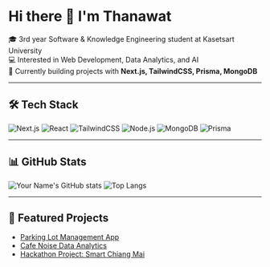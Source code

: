 # Hi there 👋 I'm Thanawat

🎓 3rd year Software & Knowledge Engineering student at Kasetsart University  
💻 Interested in Web Development, Data Analytics, and AI  
🚀 Currently building projects with **Next.js, TailwindCSS, Prisma, MongoDB**  

---

## 🛠️ Tech Stack
![Next.js](https://img.shields.io/badge/Next.js-black?logo=next.js&logoColor=white)
![React](https://img.shields.io/badge/React-20232A?logo=react&logoColor=61DAFB)
![TailwindCSS](https://img.shields.io/badge/TailwindCSS-38B2AC?logo=tailwind-css&logoColor=white)
![Node.js](https://img.shields.io/badge/Node.js-43853D?logo=node.js&logoColor=white)
![MongoDB](https://img.shields.io/badge/MongoDB-4EA94B?logo=mongodb&logoColor=white)
![Prisma](https://img.shields.io/badge/Prisma-2D3748?logo=prisma&logoColor=white)

---

## 📊 GitHub Stats
![Your Name's GitHub stats](https://github-readme-stats.vercel.app/api?username=tarothanawat&show_icons=true&theme=tokyonight)
![Top Langs](https://github-readme-stats.vercel.app/api/top-langs/?username=tarothanawat&layout=compact&theme=tokyonight)

---

## 🚀 Featured Projects
- [Parking Lot Management App](https://github.com/tarothanawat/parking-lot-app)  
- [Cafe Noise Data Analytics](https://github.com/tarothanawat/cafe-data-analytics)  
- [Hackathon Project: Smart Chiang Mai](https://github.com/tarothanawat/smart-chiangmai)
